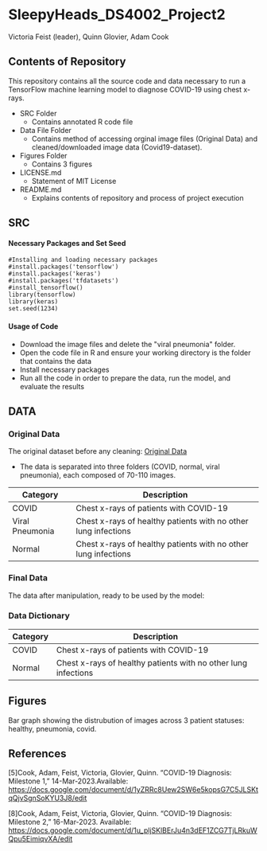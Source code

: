 # SleepyHeads_DS4002_Project2
Victoria Feist (leader), Quinn Glovier, Adam Cook
## Contents of Repository 
This repository contains all the source code and data necessary to run a TensorFlow machine learning model to diagnose COVID-19 using chest x-rays.
- SRC Folder
  * Contains annotated R code file
- Data File Folder
  * Contains method of accessing orginal image files (Original Data) and cleaned/downloaded image data (Covid19-dataset).
- Figures Folder
  * Contains 3 figures
- LICENSE.md
  * Statement of MIT License
- README.md
  * Explains contents of repository and process of project execution

## SRC
#### Necessary Packages and Set Seed

```{r}
#Installing and loading necessary packages
#install.packages('tensorflow')
#install.packages('keras')
#install.packages('tfdatasets')
#install_tensorflow()
library(tensorflow)
library(keras)
set.seed(1234)
```


#### Usage of Code
- Download the image files and delete the "viral pneumonia" folder.
- Open the code file in R and ensure your working directory is the folder that contains the data
- Install necessary packages
- Run all the code in order to prepare the data, run the model, and evaluate the results


## DATA 
### Original Data
The original dataset before any cleaning: [Original Data](https://www.kaggle.com/datasets/pranavraikokte/covid19-image-dataset)
- The data is separated into three folders (COVID, normal, viral pneumonia), each composed of 70-110 images.

| Category       | Description                                                     |
| -------------  | -------------                                                   |
| COVID          | Chest x-rays of patients with COVID-19                          |
| Viral Pneumonia| Chest x-rays of healthy patients with no other lung infections  |
| Normal         | Chest x-rays of healthy patients with no other lung infections  |


### Final Data

The data after manipulation, ready to be used by the model: 

### Data Dictionary  
| Category      | Description                                                     |
| ------------- | -------------                                                   |
| COVID         | Chest x-rays of patients with COVID-19                          |
| Normal        | Chest x-rays of healthy patients with no other lung infections  |


## Figures
Bar graph showing the distrubution of images across 3 patient statuses: healthy, pneumonia, covid.


## References

[5]Cook, Adam, Feist, Victoria, Glovier, Quinn. “COVID-19 Diagnosis: Milestone 1,” 14-Mar-2023.Available: https://docs.google.com/document/d/1yZRRc8Uew2SW6e5kopsG7C5JLSKtqQjvSgnSoKYU3J8/edit

[8]Cook, Adam, Feist, Victoria, Glovier, Quinn. “COVID-19 Diagnosis: Milestone 2,” 16-Mar-2023. Available: https://docs.google.com/document/d/1u_pljSKlBErJu4n3dEF1ZCG7TjLRkuWQpu5EimiqvXA/edit
